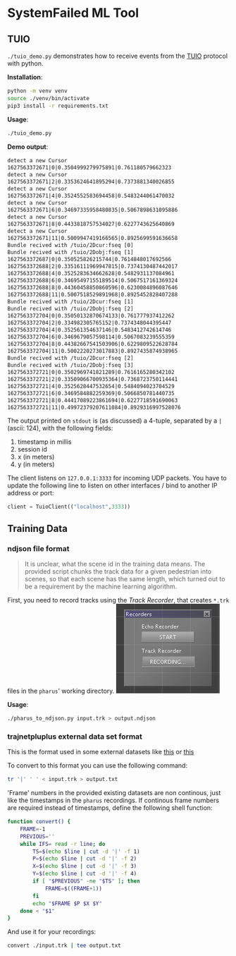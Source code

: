# SystemFailed ML Tool

## TUIO
`./tuio_demo.py` demonstrates how to receive events from the [TUIO](https://www.tuio.org/) protocol with python.

**Installation**:
```bash
python -m venv venv
source ./venv/bin/activate
pip3 install -r requirements.txt
```

**Usage**:
```bash
./tuio_demo.py
```

**Demo output**:
```
detect a new Cursor
1627563372671|0|0.3504999279975891|0.761180579662323
detect a new Cursor
1627563372671|2|0.3353624641895294|0.7373881340026855
detect a new Cursor
1627563372671|4|0.3524552583694458|0.5483244061470032
detect a new Cursor
1627563372671|6|0.34697335958480835|0.5067898631095886
detect a new Cursor
1627563372671|8|0.4433818757534027|0.6227743625640869
detect a new Cursor
1627563372671|11|0.5009947419166565|0.8925699591636658
Bundle recived with /tuio/2Dcur:fseq [0]
Bundle recived with /tuio/2Dobj:fseq [1]
1627563372687|0|0.350525826215744|0.7614848017692566
1627563372688|2|0.33516111969947815|0.7374130487442017
1627563372688|4|0.3525283634662628|0.5482931137084961
1627563372688|6|0.34695497155189514|0.5067517161369324
1627563372688|8|0.44360458850860596|0.6230084896087646
1627563372688|11|0.5007518529891968|0.8925452828407288
Bundle recived with /tuio/2Dcur:fseq [1]
Bundle recived with /tuio/2Dobj:fseq [2]
1627563372704|0|0.35050132870674133|0.761777937412262
1627563372704|2|0.334982305765152|0.7374348044395447
1627563372704|4|0.352561354637146|0.5483412742614746
1627563372704|6|0.3469679057598114|0.5067083239555359
1627563372704|8|0.44382667541503906|0.6229809522628784
1627563372704|11|0.5002220273017883|0.8927435874938965
Bundle recived with /tuio/2Dcur:fseq [2]
Bundle recived with /tuio/2Dobj:fseq [3]
1627563372721|0|0.3502969741821289|0.7616165280342102
1627563372721|2|0.33509066700935364|0.7368723750114441
1627563372721|4|0.3525628447532654|0.5484094023704529
1627563372721|6|0.3469584882259369|0.5066850781440735
1627563372721|8|0.44417089223861694|0.6227718591690063
1627563372721|11|0.49972379207611084|0.8929316997528076
```

The output printed on `stdout` is (as discussed) a 4-tuple, separated by a `|` (ascii: 124), with the following fields:
1. timestamp in millis
2. session id
3. x (in meters)
4. y (in meters)

The client listens on `127.0.0.1:3333` for incoming UDP packets.
You have to update the following line to listen on other interfaces / bind to another IP address or port:
```python
client = TuioClient(("localhost",3333))
```



## Training Data
### ndjson file format
> It is unclear, what the scene id in the training data means.
> The provided script chunks the track data for a given pedestrian into scenes, so that each scene has the same length, which turned out to be a requirement by the machine learning algorithm.

First, you need to record tracks using the *Track Recorder*, that creates `*.trk` files in the `pharus`' working directory.
![Track Recorder screenshot](./docs/recorder.png)

**Usage**:
```bash
./pharus_to_ndjson.py input.trk > output.ndjson
```

### trajnetpluplus external data set format
This is the format used in some external datasets like [this](https://github.com/vita-epfl/trajnetplusplusdataset/blob/master/data/trajnet_original/crowds/arxiepiskopi1.txt) or [this](https://github.com/vita-epfl/trajnetplusplusdataset/blob/master/data/trajnet_original/biwi/biwi_hotel.txt)

To convert to this format you can use the following command:
```bash
tr '|' ' ' < input.trk > output.txt
```

'Frame' numbers in the provided existing datasets are non continous, just like the timestamps in the `pharus` recordings.
If continous frame numbers are required instead of timestamps, define the following shell function:

```bash
function convert() {
	FRAME=-1
	PREVIOUS=''
	while IFS= read -r line; do
		TS=$(echo $line | cut -d '|' -f 1)
		P=$(echo $line | cut -d '|' -f 2)
		X=$(echo $line | cut -d '|' -f 3)
		Y=$(echo $line | cut -d '|' -f 4)
		if [ "$PREVIOUS" -ne "$TS" ]; then
			FRAME=$((FRAME+1))
		fi
		echo "$FRAME $P $X $Y"
	done < "$1"
}
```

And use it for your recordings:
```bash
convert ./input.trk | tee output.txt
```
